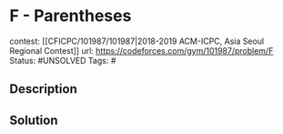 # F - Parentheses

contest: [[CFICPC/101987/101987|2018-2019 ACM-ICPC, Asia Seoul Regional Contest]]
url: https://codeforces.com/gym/101987/problem/F
Status: #UNSOLVED
Tags: #

## Description

## Solution

